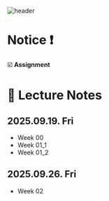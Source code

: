 ![header](https://capsule-render.vercel.app/api?type=waving&color=auto&height=300&section=header&text=Basic%20&fontSize=90&animation=fadeIn&fontAlignY=38&descAlignY=51&descAlign=70&)

#  Notice ❗️
☑️ **Assignment**

# :book: Lecture Notes
## 2025.09.19. Fri
- Week 00
- Week 01_1
- Week 01_2

## 2025.09.26. Fri
- Week 02
